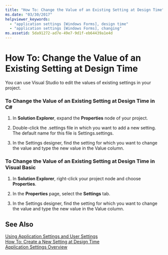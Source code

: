 ```yaml
---
title: "How To: Change the Value of an Existing Setting at Design Time"
ms.date: "03/30/2017"
helpviewer_keywords: 
  - "application settings [Windows Forms], design time"
  - "application settings [Windows Forms], changing"
ms.assetid: 5da91272-ad7e-49e7-9d1f-eb64439a1e4d
---
```

# How To: Change the Value of an Existing Setting at Design Time
You can use Visual Studio to edit the values of existing settings in your project.  
  
### To Change the Value of an Existing Setting at Design Time in C#  
  
1. In **Solution Explorer**, expand the **Properties** node of your project.  
  
2. Double-click the .settings file in which you want to add a new setting. The default name for this file is Settings.settings.  
  
3. In the Settings designer, find the setting for which you want to change the value and type the new value in the Value column.  
  
### To Change the Value of an Existing Setting at Design Time in Visual Basic  
  
1. In **Solution Explorer**, right-click your project node and choose **Properties**.  
  
2. In the **Properties** page, select the **Settings** tab.  
  
3. In the Settings designer, find the setting for which you want to change the value and type the new value in the Value column.  
  
## See Also  
 [Using Application Settings and User Settings](../../../../docs/framework/winforms/advanced/using-application-settings-and-user-settings.md)  
 [How To: Create a New Setting at Design Time](../../../../docs/framework/winforms/advanced/how-to-create-a-new-setting-at-design-time.md)  
 [Application Settings Overview](../../../../docs/framework/winforms/advanced/application-settings-overview.md)
